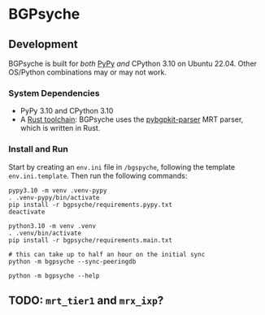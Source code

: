 # BGPsyche

## Development

BGPsyche is built for *both* [PyPy](https://www.pypy.org/download.html) *and*
CPython 3.10 on Ubuntu 22.04. Other OS/Python combinations may or may not work.

### System Dependencies

- PyPy 3.10 and CPython 3.10
- A [Rust toolchain](https://www.rust-lang.org/tools/install): BGPsyche uses the
  [pybgpkit-parser](https://github.com/bgpkit) MRT parser, which is written in
  Rust.
  
### Install and Run
  
Start by creating an `env.ini` file in `/bgspyche`, following the template
`env.ini.template`. Then run the following commands:

```{bash}
pypy3.10 -m venv .venv-pypy
. .venv-pypy/bin/activate
pip install -r bgpsyche/requirements.pypy.txt
deactivate

python3.10 -m venv .venv
. .venv/bin/activate
pip install -r bgpsyche/requirements.main.txt

# this can take up to half an hour on the initial sync
python -m bgpsyche --sync-peeringdb

python -m bgpsyche --help
```

## TODO: `mrt_tier1` and `mrx_ixp`?